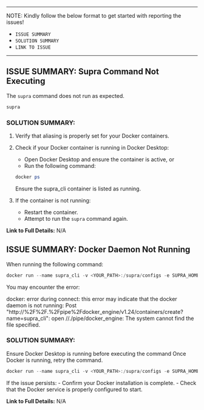 --------------------------------------
NOTE: Kindly follow the below format to get started with reporting the issues!
- `ISSUE SUMMARY`
- `SOLUTION SUMMARY`
- `LINK TO ISSUE`
--------------------------------------
## ISSUE SUMMARY: Supra Command Not Executing

The `supra` command does not run as expected.

```PowerShell
supra
```

### SOLUTION SUMMARY:

1. Verify that aliasing is properly set for your Docker containers.
2. Check if your Docker container is running in Docker Desktop:

   - Open Docker Desktop and ensure the container is active, or
   - Run the following command:

   ```PowerShell
   docker ps
   ```

   Ensure the supra_cli container is listed as running.

3. If the container is not running:
   - Restart the container.
   - Attempt to run the `supra` command again.

**Link to Full Details:**
N/A

## ISSUE SUMMARY: Docker Daemon Not Running

When running the following command:

```PowerShell
docker run --name supra_cli -v <YOUR_PATH>:/supra/configs -e SUPRA_HOME=/supra/configs --net=host -itd asia-docker.pkg.dev/supra-devnet-misc/supra-testnet/validator-node:v6.3.0
```

You may encounter the error:

docker: error during connect: this error may indicate that the docker daemon is not running: Post "http://%2F%2F.%2Fpipe%2Fdocker_engine/v1.24/containers/create?name=supra_cli": open //./pipe/docker_engine: The system cannot find the file specified.

### SOLUTION SUMMARY:

Ensure Docker Desktop is running before executing the command
Once Docker is running, retry the command.

```PowerShell
docker run --name supra_cli -v <YOUR_PATH>:/supra/configs -e SUPRA_HOME=/supra/configs --net=host -itd asia-docker.pkg.dev/supra-devnet-misc/supra-testnet/validator-node:v6.3.0
```

If the issue persists: - Confirm your Docker installation is complete. - Check that the Docker service is properly configured to start.

**Link to Full Details:**
N/A

